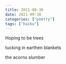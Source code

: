 ```yaml
---
title: 2021-09-30
date: 2021-09-30
categories: ["poetry"]
tags: ["haiku"]
---
```

Hoping to be trees

tucking in earthen blankets

the acorns slumber
